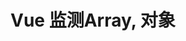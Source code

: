 <!--
 * @Description: In User Settings Edit
 * @Author: your name
 * @Date: 2019-09-18 16:28:16
 * @LastEditTime: 2019-09-18 16:28:16
 * @LastEditors: your name
 -->
# Vue 监测Array, 对象

